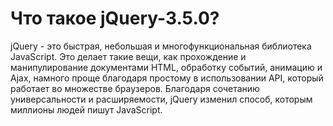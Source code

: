 # Что такое jQuery-3.5.0?
jQuery - это быстрая, небольшая и многофункциональная библиотека JavaScript. 
Это делает такие вещи, как прохождение и манипулирование документами HTML, 
обработку событий, анимацию и Ajax, намного проще благодаря простому в использовании API, 
который работает во множестве браузеров. Благодаря сочетанию универсальности и расширяемости, 
jQuery изменил способ, которым миллионы людей пишут JavaScript.
